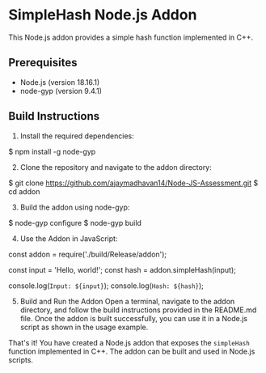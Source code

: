 # SimpleHash Node.js Addon

This Node.js addon provides a simple hash function implemented in C++.

## Prerequisites

- Node.js (version 18.16.1)
- node-gyp (version 9.4.1)

## Build Instructions

1. Install the required dependencies:

$ npm install -g node-gyp


2. Clone the repository and navigate to the addon directory:

$ git clone https://github.com/ajaymadhavan14/Node-JS-Assessment.git
$ cd addon


3. Build the addon using node-gyp:

$ node-gyp configure
$ node-gyp build


4. Use the Addon in JavaScript:

const addon = require('./build/Release/addon');

const input = 'Hello, world!';
const hash = addon.simpleHash(input);

console.log(`Input: ${input}`);
console.log(`Hash: ${hash}`);


5. Build and Run the Addon
Open a terminal, navigate to the addon directory, and follow the build instructions provided in the README.md file. Once the addon is built successfully, you can use it in a Node.js script as shown in the usage example.

That's it! You have created a Node.js addon that exposes the `simpleHash` function implemented in C++. The addon can be built and used in Node.js scripts.
